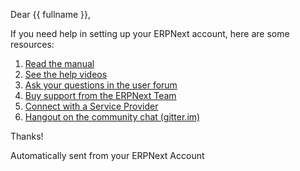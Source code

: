 Dear {{ fullname }},

If you need help in setting up your ERPNext account, here are some resources:

1. [Read the manual](https://manual.erpnext.com)
1. [See the help videos](https://www.youtube.com/playlist?list=PL3lFfCEoMxvxDHtYyQFJeUYkWzQpXwFM9)
1. [Ask your questions in the user forum](https://discuss.frappe.io)
1. [Buy support from the ERPNext Team](https://erpnext.com/pricing)
1. [Connect with a Service Provider](https://community.erpnext.com/service-providers)
1. [Hangout on the community chat (gitter.im)](https://gitter.im/frappe/erpnext)

Thanks!

Automatically sent from your ERPNext Account

